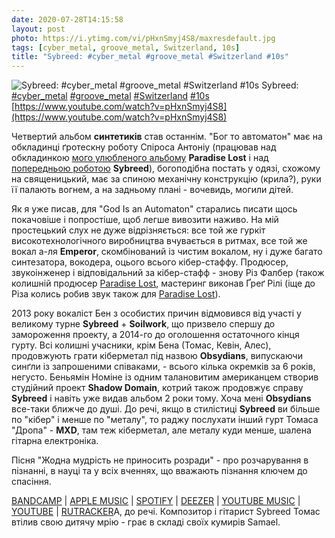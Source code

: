 ```yaml
---
date: 2020-07-28T14:15:58
layout: post
photo: https://i.ytimg.com/vi/pHxnSmyj4S8/maxresdefault.jpg
tags: [cyber_metal, groove_metal, Switzerland, 10s]
title: "Sybreed: #cyber_metal #groove_metal #Switzerland #10s"
---
```

![Sybreed: #cyber_metal #groove_metal #Switzerland #10s](https://i.ytimg.com/vi/pHxnSmyj4S8/maxresdefault.jpg)
Sybreed: [#cyber_metal](/tags/#cyber_metal) [#groove_metal](/tags/#groove_metal) [#Switzerland](/tags/#Switzerland) [#10s](/tags/#10s) [https://www.youtube.com/watch?v=pHxnSmyj4S8](https://www.youtube.com/watch?v=pHxnSmyj4S8)

Четвертий альбом **синтетиків** став останнім. &quot;Бог то автоматон&quot; має на обкладинці ґротескну роботу Спіроса Антоніу (працював над обкладинкою [мого улюбленого альбому](/2020-01-18-paradise-lost--gothic-metal-gothic-doom-metal-united-kingdom) **Paradise Lost** і над [попередньою роботою](/2020-03-26-sybreed--cyber-metal-industrial-metal-switzerland) **Sybreed**), богоподібна постать у одязі, схожому на священицький, має за спиною механічну конструкцію (крила?), руки її палають вогнем, а на задньому плані - вочевидь, могили дітей.

Як я уже писав, для &quot;God Is an Automaton&quot; старались писати щось покачовіше і попростіше, щоб легше вивозити наживо. На мій простецький слух не дуже відрізняється: все той же гуркіт високотехнологічного виробництва вчувається в ритмах, все той же вокал а-ля **Emperor**, скомбінований із чистим вокалом, ну і дуже багато синтезатора, вокодера, оцього всього кібер-стаффу. Продюсер, звукоінженер і відповідальний за кібер-стафф - знову Різ Фалбер (також колишній продюсер [Paradise Lost](/2020-01-18-paradise-lost--gothic-metal-gothic-doom-metal-united-kingdom), мастеринг виконав Ґреґ Рілі (іще до Різа колись робив звук також для [Paradise Lost](/2019-11-20-paradise-lost--gothic-metal-gothic-doom-metal-united-kingdom)).

2013 року вокаліст Бен з особистих причин відмовився від участі у великому турне **Sybreed** + **Soilwork**, що призвело спершу до замороження проекту, а 2014-го до оголошення остаточного кінця гурту. Всі колишні учасники, крім Бена (Томас, Кевін, Алес), продовжують грати кіберметал під назвою **Obsydians**, випускаючи синґли із запрошеними співаками, - всього кілька окремків за 6 років, негусто. Беньямін Номіне із одним талановитим американцем створив студійний проект **Shadow Domain**, котрий також продовжує справу **Sybreed** і навіть уже видав альбом 2 роки тому. Хоча мені **Obsydians** все-таки ближче до душі. До речі, якщо в стилістиці **Sybreed** ви більше по &quot;кібер&quot; і менше по &quot;металу&quot;, то раджу послухати інший гурт Томаса &quot;Дропа&quot; - **MXD**, там теж кіберметал, але металу куди менше, шалена гітарна електроніка.

Пісня &quot;Жодна мудрість не приносить розради&quot; - про розчарування в пізнанні, в науці та у всіх вченнях, що вважають пізнання ключем до спасіння.

[BANDCAMP](https://listenable-records.bandcamp.com/album/god-is-an-automaton) \| [APPLE MUSIC](https://music.apple.com/ru/album/god-is-an-automaton/549110258) \| [SPOTIFY](https://open.spotify.com/album/16JDZ1iKgT9pMU6nra4img) \| [DEEZER](https://www.deezer.com/album/5175491?utm_source=deezer&amp;utm_content=album-5175491&amp;utm_term=1601611822_1595928556&amp;utm_medium=web) \| [YOUTUBE MUSIC](https://music.youtube.com/playlist?list=OLAK5uy_mBmEpVbV1I10JpaCDrtGex4KDiC8QlnfY) \| [YOUTUBE](https://www.youtube.com/playlist?list=OLAK5uy_mS4vI10IGbb7WNuu53OU8qPXddZKJpt8U) \| [RUTRACKER](https://rutracker.org/forum/viewtopic.php?t=4176155)А, до речі. Композитор і гітарист Sybreed Томас втілив свою дитячу мрію - грає в складі своїх кумирів Samael.